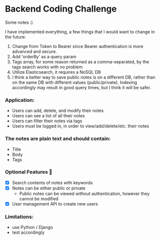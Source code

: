# Backend Coding Challenge
Some notes :)

I have implemented everything, a few things that I would want to change in the future:
1. Change from Token to Bearer since Bearer authentication is more advanced and secure.
2. Add 'orderBy' as a query param
3. Tags array, for some reason returned as a comma-separated, by the tags search works with no problem
4. Utilize Elasticsearch, it requires a NoSQL DB
5. I think a better way to save public notes is on a different DB, rather than on the same DB with different values (public/private). Indexing accordingly may result in good query times, but I think it will be safer.


### Application:

* Users can add, delete, and modify their notes
* Users can see a list of all their notes
* Users can filter their notes via tags
* Users must be logged in, in order to view/add/delete/etc. their notes

### The notes are plain text and should contain:

* Title
* Body
* Tags

### Optional Features 🚀

* [X] Search contents of notes with keywords
* [X] Notes can be either public or private
    * Public notes can be viewed without authentication, however they cannot be modified
* [X] User management API to create new users

### Limitations:

* use Python / Django
* test accordingly
